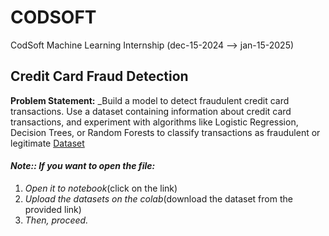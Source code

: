 # CODSOFT
CodSoft Machine Learning Internship (dec-15-2024  -->  jan-15-2025)

            
## Credit Card Fraud Detection
**Problem Statement:**  _Build a model to detect fraudulent credit card transactions. Use a dataset containing information about credit card transactions, and experiment with algorithms like Logistic Regression, Decision Trees, or Random Forests to classify transactions as fraudulent or legitimate
[Dataset](https://drive.google.com/drive/folders/1YSf915QB064DVBv10lPDDqhDvJIkRFj5?usp=drive_link)


#### _Note:: If you want to open the file:_
1. _Open it to notebook_(click on the link)
2. _Upload the datasets on the colab_(download the dataset from the provided link)
3. _Then, proceed._
